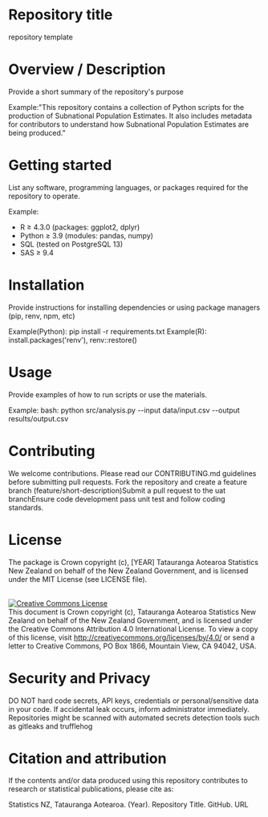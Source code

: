 # Repository title
repository template
# Overview / Description 
Provide a short summary of the repository's purpose

Example:"This repository contains a collection of Python scripts for the production of Subnational Population Estimates. It also includes metadata for contributors to understand how Subnational Population Estimates are being produced."

# Getting started
List any software, programming languages, or packages required for the repository to operate.

Example: 
- R ≥ 4.3.0 (packages: ggplot2, dplyr)
- Python ≥ 3.9 (modules: pandas, numpy)
- SQL (tested on PostgreSQL 13)
- SAS ≥ 9.4

# Installation
Provide instructions for installing dependencies or using package managers (pip, renv, npm, etc)

Example(Python): pip install -r requirements.txt 
Example(R): install.packages('renv'), renv::restore()

# Usage
Provide examples of how to run scripts or use the materials.

Example: 
bash: python src/analysis.py --input data/input.csv --output results/output.csv 

# Contributing
We welcome contributions. Please read our CONTRIBUTING.md guidelines before submitting pull requests. Fork the repository and create a feature branch (feature/short-description)Submit a pull request to the uat branchEnsure code development pass unit test and follow coding standards.

# License
The package is Crown copyright (c), [YEAR] Tatauranga Aotearoa Statistics New Zealand on behalf of the New Zealand Government, and is licensed under the MIT License (see LICENSE file).

<br /><a rel="license" href="http://creativecommons.org/licenses/by/4.0/"><img alt="Creative Commons License" style="border-width:0" src="https://i.creativecommons.org/l/by/4.0/88x31.png" /></a><br />This document is Crown copyright (c), Tatauranga Aotearoa Statistics New Zealand on behalf of the New Zealand Government, and is licensed under the Creative Commons Attribution 4.0 International License. To view a copy of this license, visit http://creativecommons.org/licenses/by/4.0/ or send a letter to Creative Commons, PO Box 1866, Mountain View, CA 94042, USA.

# Security and Privacy
DO NOT hard code secrets, API keys, credentials or personal/sensitive data in your code. If accidental leak occurs, inform administrator immediately. Repositories might be scanned with automated secrets detection tools such as gitleaks and trufflehog

# Citation and attribution
If the contents and/or data produced using this repository contributes to research or statistical publications, please cite as:

Statistics NZ, Tatauranga Aotearoa. (Year). Repository Title. GitHub. URL
